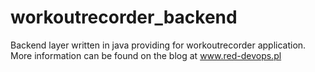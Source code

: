 # workoutrecorder_backend

Backend layer written in java providing for workoutrecorder application. More information can be found on the blog at www.red-devops.pl